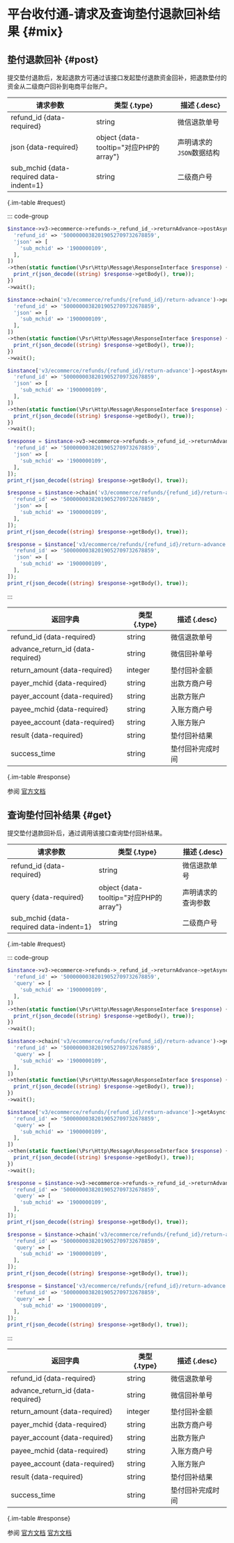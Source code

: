 # 平台收付通-请求及查询垫付退款回补结果 {#mix}

## 垫付退款回补 {#post}

提交垫付退款后，发起退款方可通过该接口发起垫付退款资金回补，把退款垫付的资金从二级商户回补到电商平台账户。

| 请求参数 | 类型 {.type} | 描述 {.desc}
| --- | --- | ---
| refund_id {data-required} | string | 微信退款单号
| json {data-required} | object {data-tooltip="对应PHP的array"} | 声明请求的`JSON`数据结构
| sub_mchid {data-required data-indent=1} | string | 二级商户号

{.im-table #request}

::: code-group

```php [异步纯链式]
$instance->v3->ecommerce->refunds->_refund_id_->returnAdvance->postAsync([
  'refund_id' => '50000000382019052709732678859',
  'json' => [
    'sub_mchid' => '1900000109',
  ],
])
->then(static function(\Psr\Http\Message\ResponseInterface $response) {
  print_r(json_decode((string) $response->getBody(), true));
})
->wait();
```

```php [异步声明式]
$instance->chain('v3/ecommerce/refunds/{refund_id}/return-advance')->postAsync([
  'refund_id' => '50000000382019052709732678859',
  'json' => [
    'sub_mchid' => '1900000109',
  ],
])
->then(static function(\Psr\Http\Message\ResponseInterface $response) {
  print_r(json_decode((string) $response->getBody(), true));
})
->wait();
```

```php [异步属性式]
$instance['v3/ecommerce/refunds/{refund_id}/return-advance']->postAsync([
  'refund_id' => '50000000382019052709732678859',
  'json' => [
    'sub_mchid' => '1900000109',
  ],
])
->then(static function(\Psr\Http\Message\ResponseInterface $response) {
  print_r(json_decode((string) $response->getBody(), true));
})
->wait();
```

```php [同步纯链式]
$response = $instance->v3->ecommerce->refunds->_refund_id_->returnAdvance->post([
  'refund_id' => '50000000382019052709732678859',
  'json' => [
    'sub_mchid' => '1900000109',
  ],
]);
print_r(json_decode((string) $response->getBody(), true));
```

```php [同步声明式]
$response = $instance->chain('v3/ecommerce/refunds/{refund_id}/return-advance')->post([
  'refund_id' => '50000000382019052709732678859',
  'json' => [
    'sub_mchid' => '1900000109',
  ],
]);
print_r(json_decode((string) $response->getBody(), true));
```

```php [同步属性式]
$response = $instance['v3/ecommerce/refunds/{refund_id}/return-advance']->post([
  'refund_id' => '50000000382019052709732678859',
  'json' => [
    'sub_mchid' => '1900000109',
  ],
]);
print_r(json_decode((string) $response->getBody(), true));
```

:::

| 返回字典 | 类型 {.type} | 描述 {.desc}
| --- | --- | ---
| refund_id {data-required} | string | 微信退款单号
| advance_return_id {data-required} | string | 微信回补单号
| return_amount {data-required} | integer | 垫付回补金额
| payer_mchid {data-required} | string | 出款方商户号
| payer_account {data-required} | string | 出款方账户
| payee_mchid {data-required} | string | 入账方商户号
| payee_account {data-required} | string | 入账方账户
| result {data-required} | string | 垫付回补结果
| success_time | string | 垫付回补完成时间

{.im-table #response}

参阅 [官方文档](https://pay.weixin.qq.com/doc/v3/partner/4012476927)

## 查询垫付回补结果 {#get}

提交垫付退款回补后，通过调用该接口查询垫付回补结果。

| 请求参数 | 类型 {.type} | 描述 {.desc}
| --- | --- | ---
| refund_id {data-required} | string | 微信退款单号
| query {data-required} | object {data-tooltip="对应PHP的array"} | 声明请求的查询参数
| sub_mchid {data-required data-indent=1} | string | 二级商户号

{.im-table #request}

::: code-group

```php [异步纯链式]
$instance->v3->ecommerce->refunds->_refund_id_->returnAdvance->getAsync([
  'refund_id' => '50000000382019052709732678859',
  'query' => [
    'sub_mchid' => '1900000109',
  ],
])
->then(static function(\Psr\Http\Message\ResponseInterface $response) {
  print_r(json_decode((string) $response->getBody(), true));
})
->wait();
```

```php [异步声明式]
$instance->chain('v3/ecommerce/refunds/{refund_id}/return-advance')->getAsync([
  'refund_id' => '50000000382019052709732678859',
  'query' => [
    'sub_mchid' => '1900000109',
  ],
])
->then(static function(\Psr\Http\Message\ResponseInterface $response) {
  print_r(json_decode((string) $response->getBody(), true));
})
->wait();
```

```php [异步属性式]
$instance['v3/ecommerce/refunds/{refund_id}/return-advance']->getAsync([
  'refund_id' => '50000000382019052709732678859',
  'query' => [
    'sub_mchid' => '1900000109',
  ],
])
->then(static function(\Psr\Http\Message\ResponseInterface $response) {
  print_r(json_decode((string) $response->getBody(), true));
})
->wait();
```

```php [同步纯链式]
$response = $instance->v3->ecommerce->refunds->_refund_id_->returnAdvance->get([
  'refund_id' => '50000000382019052709732678859',
  'query' => [
    'sub_mchid' => '1900000109',
  ],
]);
print_r(json_decode((string) $response->getBody(), true));
```

```php [同步声明式]
$response = $instance->chain('v3/ecommerce/refunds/{refund_id}/return-advance')->get([
  'refund_id' => '50000000382019052709732678859',
  'query' => [
    'sub_mchid' => '1900000109',
  ],
]);
print_r(json_decode((string) $response->getBody(), true));
```

```php [同步属性式]
$response = $instance['v3/ecommerce/refunds/{refund_id}/return-advance']->get([
  'refund_id' => '50000000382019052709732678859',
  'query' => [
    'sub_mchid' => '1900000109',
  ],
]);
print_r(json_decode((string) $response->getBody(), true));
```

:::

| 返回字典 | 类型 {.type} | 描述 {.desc}
| --- | --- | ---
| refund_id {data-required} | string | 微信退款单号
| advance_return_id {data-required} | string | 微信回补单号
| return_amount {data-required} | integer | 垫付回补金额
| payer_mchid {data-required} | string | 出款方商户号
| payer_account {data-required} | string | 出款方账户
| payee_mchid {data-required} | string | 入账方商户号
| payee_account {data-required} | string | 入账方账户
| result {data-required} | string | 垫付回补结果
| success_time | string | 垫付回补完成时间

{.im-table #response}

参阅 [官方文档](https://pay.weixin.qq.com/wiki/doc/apiv3_partner/apis/chapter7_6_5.shtml) [官方文档](https://pay.weixin.qq.com/docs/partner/apis/ecommerce-refund/refunds/query-return-advance.html)
